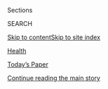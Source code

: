 <div id="app">

<div>

<div class="NYTAppHideMasthead css-zz1s19 e1suatyy0">

<div class="section css-ui9rw0 e1suatyy2">

<div class="css-11hrj97 er09x8g0">

<div class="css-6n7j50">

</div>

<span class="css-1dv1kvn">Sections</span>

<div class="css-10488qs">

<span class="css-1dv1kvn">SEARCH</span>

</div>

[Skip to content](#site-content)[Skip to site
index](#site-index)

</div>

<div id="masthead-section-label" class="css-1fnb9ct eaxe0e00">

[Health](https://www.nytimes3xbfgragh.onion/section/health)

</div>

<div class="css-10698na e1huz5gh0">

</div>

</div>

<div id="masthead-bar-one" class="section hasLinks css-15hmgas e1csuq9d3">

<div class="css-uqyvli e1csuq9d0">

</div>

<div class="css-1uqjmks e1csuq9d1">

</div>

<div class="css-9e9ivx">

[](https://myaccount.nytimes3xbfgragh.onion/auth/login?response_type=cookie&client_id=vi)

</div>

<div class="css-1bvtpon e1csuq9d2">

[Today’s Paper](https://www.nytimes3xbfgragh.onion/section/todayspaper)

</div>

</div>

</div>

</div>

<div data-aria-hidden="false">

<div id="site-content" data-role="main">

<div class="css-1ffjgkm">

</div>

<div id="top-wrapper" class="css-15p45cc eaca97t0" type="top">

<div id="top-slug" class="css-19x0jxb eaca97t1" hidden="">

Advertisement

</div>

[Continue reading the main
story](#after-top)

<div class="ad top-wrapper" style="text-align:center;height:100%;display:block;min-height:90px">

<div id="top" class="place-ad" data-position="top" data-size-key="top">

</div>

</div>

<div id="after-top">

</div>

</div>

<div id="collection-health" class="section css-15h4p1b e9abtgs0">

<div class="css-1j21atc e1svk9qx1">

<div class="css-fmiefx e1svk9qx2">

<div class="css-1hk7r2m eu54l5x0">

<div id="sponsor-wrapper" class="css-7a1pgi eaca97t0" type="sponsor" hidden="">

<div id="sponsor-slug" class="css-1l4mleb eaca97t1" hidden="">

Supported by

</div>

[Continue reading the main
story](#after-sponsor)

<div id="sponsor" class="ad sponsor-wrapper" style="text-align:left;height:100%;display:block">

</div>

<div id="after-sponsor">

</div>

</div>

</div>

</div>

<div class="css-nfcc9b e1svk9qx3">

<div class="css-vl9dhg e1svk9qx5">

<div class="css-1nrhkj6 e1svk9qx6">

# Health

<div class="follow-button-placeholder" data-collection-id="">

</div>

</div>

</div>

</div>

</div>

1.  [Health Policy](/section/health/policy)
2.  [Global Health](/column/global-health)
3.  [The New Old Age](/column/the-new-old-age)
4.  [Science](/section/science)
5.  [Well](/section/well/)
6.  [Coronavirus
Outbreak](/news-event/coronavirus)

<div class="css-4svvz1 ekkqrpp0">

<div id="collection-highlights-container" class="section css-18l1u7x e46isfb1">

<div class="template-1 css-gfgt40 ekkqrpp1">

## Highlights

1.  ![<span class="css-kvjpws e1oaj3zl2"><span class="css-1dv1kvn">Credit</span>Elizabeth
    Given/Alamy</span>](https://static01.graylady3jvrrxbe.onion/images/2020/09/10/science/10VIRUS-ILLINOIS1/10VIRUS-ILLINOIS1-jumbo.jpg)
    
    <div class="css-gjijuv">
    
    ## [A University Had a Great Coronavirus Plan, but Students Partied On](/2020/09/10/health/university-illinois-covid.html)
    
    An unexpected upswing in positive tests at the University of
    Illinois at Urbana-Champaign showed how even the most comprehensive
    approaches to limiting the virus’s spread can break
    down.
    
    <span class="css-me3p27"></span><span class="css-1dydysp e4e4i5l3"></span><span class="css-9voj2j">By
    <span class="css-1baulvz last-byline" itemprop="name">Kenneth
    Chang</span></span>
    
    </div>

2.  ![<span class="css-1nk1g0h e1oaj3zl2"><span class="css-1dv1kvn">Credit</span>New
    York Genome
    Center</span>](https://static01.graylady3jvrrxbe.onion/images/2020/09/11/science/11GENOME1/11GENOME1-videoLarge-v2.jpg)
    
    <div class="css-10wtrbd">
    
    ## [Cancer Projects to Diversify Genetic Research Receive New Grants](/2020/09/11/science/genetic-cancer-research-race.html)
    
    Because much cancer research and clinical trials have been based on
    white populations, efforts to explore the ways race and ethnicity
    influence disease are
    underway.
    
    <span class="css-me3p27"></span><span class="css-1dydysp e4e4i5l3"></span><span class="css-9voj2j">By
    <span class="css-1baulvz last-byline" itemprop="name">Emma
    Goldberg</span></span>
    
    </div>

3.  ![<span class="css-1nk1g0h e1oaj3zl2"><span class="css-1dv1kvn">Credit</span>Desiree
    Rios for The New York
    Times</span>](https://static01.graylady3jvrrxbe.onion/images/2020/09/15/science/11SCI-SPAN-MISINFO/11SCI-SPAN-MISINFO-videoLarge.jpg)
    
    <div class="css-10wtrbd">
    
    ### the new old age
    
    ## [Getting Wise to Fake News](/2020/09/11/health/misinformation-social-media-elderly.html)
    
    Older adults are particularly vulnerable to misinformation on social
    media. But resources have emerged to help them learn to discern true
    from
    false.
    
    <span class="css-me3p27"></span><span class="css-1dydysp e4e4i5l3"></span><span class="css-9voj2j">By
    <span class="css-1baulvz last-byline" itemprop="name">Paula
    Span</span></span>
    
    </div>

4.  ![<span class="css-1nk1g0h e1oaj3zl2"><span class="css-1dv1kvn">Credit</span>Siphiwe
    Sibeko/Reuters</span>](https://static01.graylady3jvrrxbe.onion/images/2020/09/09/science/09VIRUS-ASTRAZENECA/09VIRUS-ASTRAZENECA-videoLarge.jpg)
    
    <div class="css-10wtrbd">
    
    ## [Safety Review Underway of AstraZeneca’s Vaccine Trial](/2020/09/10/health/covid-astrazeneca-vaccine-trans.html)
    
    A participant in the company’s late-stage coronavirus vaccine trial
    reportedly developed severe neurological symptoms. Now experts must
    assess whether the vaccine was
    responsible.
    
    <span class="css-me3p27"></span><span class="css-1dydysp e4e4i5l3"></span><span class="css-9voj2j">By
    <span class="css-1baulvz last-byline" itemprop="name">Katherine J.
    Wu</span></span>
    
    </div>

</div>

<div class="css-1xdhyk6 e46isfb0">

<div class="css-zk12ih ef6si7p0">

1.  ![<span class="css-1hhnwbi e1oaj3zl2"><span class="css-1dv1kvn">Credit</span>Gabriela
    Bhaskar for The New York
    Times</span>](https://static01.graylady3jvrrxbe.onion/images/2020/09/09/science/09VAPING1/09VAPING1-videoLarge.jpg)
    
    <div class="css-10wtrbd">
    
    ## [E-Cigarette Use Falls Sharply Among Teenagers, C.D.C. Finds](/2020/09/09/health/vaping-use-drops-teenagers.html)
    
    The encouraging public health news was tempered by evidence that
    many high school users were taking advantage of a regulatory
    loophole to get access to flavored
    products.
    
    <span class="css-me3p27"></span><span class="css-1dydysp e4e4i5l3"></span><span class="css-9voj2j">By
    <span class="css-1baulvz last-byline" itemprop="name">Matt
    Richtel</span></span>
    
    </div>

2.  ![<span class="css-1hhnwbi e1oaj3zl2"><span class="css-1dv1kvn">Credit</span>Ross
    W. Paterson, Rachel L. Brown, et al./Brain, Oxford University
    Press</span>](https://static01.graylady3jvrrxbe.onion/images/2020/09/09/science/09VIRUS-BRAINS1/09VIRUS-BRAINS1-videoLarge.jpg)
    
    <div class="css-10wtrbd">
    
    ## [How the Coronavirus Attacks the Brain](/2020/09/09/health/coronavirus-brain.html)
    
    It’s not just the lungs — the pathogen may enter brain cells,
    causing symptoms like delirium and confusion, scientists
    reported.
    
    <span class="css-me3p27"></span><span class="css-1dydysp e4e4i5l3"></span><span class="css-9voj2j">By
    <span class="css-1baulvz last-byline" itemprop="name">Apoorva
    Mandavilli</span></span>
    
    </div>

3.  ![<span class="css-1hhnwbi e1oaj3zl2"><span class="css-1dv1kvn">Credit</span>David
    Ramos/Getty
    Images</span>](https://static01.graylady3jvrrxbe.onion/images/2020/09/08/science/04SCI-VIRUS-AGING1/04SCI-VIRUS-AGING1-videoLarge-v3.jpg)
    
    <div class="css-10wtrbd">
    
    ## [How the Aging Immune System Makes Older People Vulnerable to Covid-19](/2020/09/08/health/covid-aging-immune-system.html)
    
    As we age, the immune system begins to shift into a heightened state
    of alert, dialing up inflammation and running out of certain immune
    cells.
    
    <span class="css-me3p27"></span><span class="css-1dydysp e4e4i5l3"></span><span class="css-9voj2j">By
    <span class="css-1baulvz last-byline" itemprop="name">Veronique
    Greenwood</span></span>
    
    </div>

4.  ![<span class="css-1hhnwbi e1oaj3zl2"><span class="css-1dv1kvn">Credit</span>Sergio
    Flores for The New York
    Times</span>](https://static01.graylady3jvrrxbe.onion/images/2020/09/05/science/05VIRUS-MENTAL1/05VIRUS-MENTAL1-videoLarge.jpg)
    
    <div class="css-10wtrbd">
    
    ## [For Long-Haulers, Covid-19 Takes a Toll on Mind as Well as Body](/2020/09/07/health/coronavirus-mental-health-long-hauler.html)
    
    “It makes you depressed, anxious that it’s never going to go
    away.”
    
    <span class="css-me3p27"></span><span class="css-1dydysp e4e4i5l3"></span><span class="css-9voj2j">By
    <span class="css-1baulvz last-byline" itemprop="name">Emma
    Goldberg</span></span>
    
    </div>

5.  ![<span class="css-1hhnwbi e1oaj3zl2"><span class="css-1dv1kvn">Credit</span>Dibyangshu
    Sarkar/Agence France-Presse — Getty
    Images</span>](https://static01.graylady3jvrrxbe.onion/images/2020/09/04/science/00VIRUS-TESTING-FAST1/00VIRUS-TESTING-FAST1-videoLarge.jpg)
    
    <div class="css-10wtrbd">
    
    ## [Daily Coronavirus Testing at Home? Many Experts Are Skeptical](/2020/09/06/health/coronavirus-rapid-test.html)
    
    The buzzy idea is impractical, critics said. And there isn’t yet
    real-world data to show it will
    work.
    
    <span class="css-me3p27"></span><span class="css-1dydysp e4e4i5l3"></span><span class="css-9voj2j">By
    <span class="css-1baulvz last-byline" itemprop="name">Katherine J.
    Wu</span></span>
    
    </div>

</div>

</div>

</div>

<div id="mid1-wrapper" class="css-1mn4oms eaca97t0" type="rank">

<div id="mid1-slug" class="css-1tag3rd eaca97t1">

Advertisement

</div>

[Continue reading the main
story](#after-mid1)

<div id="mid1" class="ad mid1-wrapper" style="text-align:center;height:100%;display:block">

</div>

<div id="after-mid1">

</div>

</div>

<div class="section 5-band css-jhqenn ep7jkp60">

## [From Well](/section/well)

[More in From Well
    »](/section/well)

1.  ![<span class="css-1hhnwbi e1oaj3zl2"><span class="css-1dv1kvn">Credit</span>Getty
    Images</span>](https://static01.graylady3jvrrxbe.onion/images/2020/09/15/well/09physed/09physed-videoLarge.jpg)
    
    <div class="css-10wtrbd">
    
    ## [Exercise May Make It Easier to Bounce Back From Stress](/2020/09/09/well/move/Exercise-stress-resilience.html)
    
    Regular exercise helped lab mice remain psychologically resilient
    even when their lives seemed filled with
    threats.
    
    <span class="css-me3p27"></span><span class="css-1dydysp e4e4i5l3"></span><span class="css-9voj2j">By
    <span class="css-1baulvz last-byline" itemprop="name">Gretchen
    Reynolds</span></span>
    
    </div>

2.  ![<span class="css-1hhnwbi e1oaj3zl2"><span class="css-1dv1kvn">Credit</span>Gracia
    Lam</span>](https://static01.graylady3jvrrxbe.onion/images/2020/09/08/science/08BRODY-PRESCRIBINGCASCADE/08BRODY-PRESCRIBINGCASCADE-videoLarge.jpg)
    
    <div class="css-10wtrbd">
    
    ## [The Risks of the Prescribing Cascade](/2020/09/07/well/live/prescription-medication-drug-side-effects-cascade.html)
    
    The problem occurs when drug-induced side effects are viewed as a
    new ailment and treated with yet another drug that can cause still
    other side
    effects.
    
    <span class="css-me3p27"></span><span class="css-1dydysp e4e4i5l3"></span><span class="css-9voj2j">By
    <span class="css-1baulvz last-byline" itemprop="name">Jane E.
    Brody</span></span>
    
    </div>

3.  ![<span class="css-1hhnwbi e1oaj3zl2"><span class="css-1dv1kvn">Credit</span>Getty
    Images</span>](https://static01.graylady3jvrrxbe.onion/images/2020/09/15/well/well-teeth/well-teeth-videoLarge.jpg)
    
    <div class="css-10wtrbd">
    
    ## [A Dentist Sees More Cracked Teeth. What’s Going On?](/2020/09/08/well/live/dentists-tooth-teeth-cracks-fractures-coronavirus-stress-grinding.html)
    
    When I reopened my dental practice in early June, the tooth
    fractures started coming in: at least one a day, every single day
    that I’ve been in the
    office.
    
    <span class="css-me3p27"></span><span class="css-1dydysp e4e4i5l3"></span><span class="css-9voj2j">By
    <span class="css-1baulvz last-byline" itemprop="name">Tammy Chen,
    D.D.S.</span></span>
    
    </div>

4.  ![<span class="css-1hhnwbi e1oaj3zl2"><span class="css-1dv1kvn">Credit</span>Samuel
    Aranda for The New York
    Times</span>](https://static01.graylady3jvrrxbe.onion/images/2020/09/03/well/well-masks/merlin_176406882_56c3467c-daa0-4b73-973f-d01e54cb0516-videoLarge.jpg)
    
    <div class="css-10wtrbd">
    
    ## [If You See Someone Not Wearing a Mask, Do You Say Something?](/2020/09/10/well/live/mask-shaming.html)
    
    I considered whether to put on a mask at the party and, as a doctor,
    did so. People glanced at me hesitantly, noticing. I felt
    awkward.
    
    <span class="css-me3p27"></span><span class="css-1dydysp e4e4i5l3"></span><span class="css-9voj2j">By
    <span class="css-1baulvz last-byline" itemprop="name">Robert L.
    Klitzman,
    M.D.</span></span>
    
    </div>

5.  ![<span class="css-1hhnwbi e1oaj3zl2"><span class="css-1dv1kvn">Credit</span>Gracia
    Lam</span>](https://static01.graylady3jvrrxbe.onion/images/2020/09/08/science/08BRODY-PRESCRIBINGCASCADE/08BRODY-PRESCRIBINGCASCADE-videoLarge.jpg)
    
    <div class="css-10wtrbd">
    
    ## [Weekly Health Quiz: Coronavirus, Drugs and Dental Problems](/interactive/2020/09/11/well/live/11healthquiz-09112020.html)
    
    Test your knowledge of this week’s health
    news.
    
    <span class="css-me3p27"></span><span class="css-1dydysp e4e4i5l3"></span><span class="css-9voj2j">By
    <span class="css-1baulvz last-byline" itemprop="name">Toby
    Bilanow</span></span>
    
    </div>

</div>

<div class="section 5-band css-jhqenn ep7jkp60">

## [The Coronavirus Outbreak](/news-event/coronavirus)

[More in The Coronavirus Outbreak
    »](/news-event/coronavirus)

1.  ![<span class="css-1hhnwbi e1oaj3zl2"><span class="css-1dv1kvn">Credit</span>Hector
    Retamal/Agence France-Presse — Getty
    Images</span>](https://static01.graylady3jvrrxbe.onion/images/2020/09/12/world/12china-schools-1/12china-schools-1-videoLarge.jpg)
    
    <div class="css-10wtrbd">
    
    ## [How China Brought Nearly 200 Million Students Back to School](/2020/09/12/world/asia/china-schools-reopening.html)
    
    China says the reopening of classrooms proves that its top-down
    system is superior. To overwhelmed teachers and students stuck on
    campuses, its restrictions can feel like
    overkill.
    
    <span class="css-me3p27"></span><span class="css-1dydysp e4e4i5l3"></span><span class="css-9voj2j">By
    <span class="css-1baulvz last-byline" itemprop="name">Javier C.
    Hernández</span></span>
    
    </div>

2.  ![<span class="css-1hhnwbi e1oaj3zl2"><span class="css-1dv1kvn">Credit</span>Douglas
    P. Defelice/Getty
    Images</span>](https://static01.graylady3jvrrxbe.onion/images/2020/09/11/sports/11nba-house-1/11nba-house-1-videoLarge.jpg)
    
    <div class="css-10wtrbd">
    
    ## [Rockets’ Danuel House Leaves N.B.A. Bubble After Violation](/2020/09/11/sports/basketball/nba-houston-rockets-danuel-house.html)
    
    House was said to have had an unauthorized guest in his hotel room
    at Walt Disney World “over multiple hours” on Tuesday in violation
    of the league’s health
    protocols.
    
    <span class="css-me3p27"></span><span class="css-1dydysp e4e4i5l3"></span><span class="css-9voj2j">By
    <span class="css-1baulvz last-byline" itemprop="name">Scott
    Cacciola</span></span>
    
    </div>

3.  ![<span class="css-1hhnwbi e1oaj3zl2"><span class="css-1dv1kvn">Credit</span>Jim
    Wilson/The New York
    Times</span>](https://static01.graylady3jvrrxbe.onion/images/2020/09/11/business/11virus-benefits2/11virus-benefits2-videoLarge.jpg)
    
    <div class="css-10wtrbd">
    
    ## [A Lifeline to the Jobless Has Problems With Fraud, and With Math](/2020/09/11/business/economy/pandemic-unemployment-assistance-fraud.html)
    
    An emergency federal program faces growing issues with spurious
    claims, and the flood of applicants may have led to overcounting the
    unemployed.
    
    <span class="css-me3p27"></span><span class="css-1dydysp e4e4i5l3"></span><span class="css-9voj2j">By
    <span class="css-1baulvz" itemprop="name">Ben Casselman</span>,
    <span class="css-1baulvz" itemprop="name">Patricia Cohen</span>,
    <span class="css-1baulvz" itemprop="name">Conor Dougherty</span> and
    <span class="css-1baulvz last-byline" itemprop="name">Nelson D.
    Schwartz</span></span>
    
    </div>

4.  ![<span class="css-1hhnwbi e1oaj3zl2"><span class="css-1dv1kvn">Credit</span></span>](https://static01.graylady3jvrrxbe.onion/images/2020/07/20/multimedia/00bkhospital-group1/merlin_173450799_11081176-f96d-493a-9ca1-7fc3bff7e70a-videoLarge.jpg)
    
    <div class="css-10wtrbd">
    
    ## [‘Covid Will Not Win’: Meet the Force Powering Brooklyn Hospital](/2020/09/11/nyregion/coronavirus-brooklyn-hospital-workers.html)
    
    During the surge of Covid-19 cases this spring that filled Brooklyn
    Hospital with the critically ill and the dying, the staff went in
    day after day, trying to save as many lives as they could. Now they
    are bracing for a second
    wave.
    
    <span class="css-me3p27"></span>
    
    </div>

5.  ![<span class="css-1hhnwbi e1oaj3zl2"><span class="css-1dv1kvn">Credit</span>Reuters</span>](https://static01.graylady3jvrrxbe.onion/images/2020/09/11/world/11brazil-sub/merlin_176814774_1481b275-c15e-4293-bf57-e344afa1dd18-videoLarge.jpg)
    
    <div class="css-10wtrbd">
    
    ## [Protecting Brazil’s Uncontacted Tribes for 30 Years, Then Killed by an Arrow](/2020/09/11/world/americas/brazil-uncontacted-tribes.html)
    
    Rieli Franciscato, an expert on the Amazon’s isolated tribes, had
    been frantically trying to keep safe a group that had ventured out
    of the forest. He was mistakenly perceived as a
    threat.
    
    <span class="css-me3p27"></span><span class="css-1dydysp e4e4i5l3"></span><span class="css-9voj2j">By
    <span class="css-1baulvz" itemprop="name">Lis Moriconi</span> and
    <span class="css-1baulvz last-byline" itemprop="name">Ernesto
    Londoño</span></span>
    
    </div>

</div>

<div id="mid2-wrapper" class="css-1mn4oms eaca97t0" type="rank">

<div id="mid2-slug" class="css-1tag3rd eaca97t1">

Advertisement

</div>

[Continue reading the main
story](#after-mid2)

<div id="mid2" class="ad mid2-wrapper" style="text-align:center;height:100%;display:block">

</div>

<div id="after-mid2">

</div>

</div>

</div>

<div class="css-185go5a e1o5byef0">

<div class="css-15cbhtu">

  - [Latest](#stream-panel)
  - <span class="css-6n7j50">Search</span>
    <div class="control">
    <div class="label-container css-1dv1kvn">
    Search
    </div>
    <div class="css-wm4t3d">
    **<span id="clear-search-input" class="css-1dv1kvn">Clear this text
    input</span>
    </div>
    </div>
    <span class="css-1iovbfw"></span>

<div id="stream-panel" class="section css-8msx5b e1jz0cab1">

<div class="css-13mho3u">

1.  
    
    <div class="css-1cp3ece">
    
    <div class="css-1l4spti">
    
    [](/2020/09/11/books/shere-hite-dead.html)
    
    <div class="css-79elbk">
    
    ![](https://static01.graylady3jvrrxbe.onion/images/2020/09/12/obituaries/11Hite1/11Hite1-thumbWide.jpg?quality=75&auto=webp&disable=upscale)
    
    </div>
    
    ## Shere Hite, Who Challenged Myths of Female Sexuality, Dies at 77
    
    Her 1976 book, ‘The Hite Report,’ touched off ‘a revolution in the
    bedroom’ and has sold tens of millions of copies. But harsh
    criticism drove her to self-exile in Europe.
    
    <div class="css-1nqbnmb ea5icrr0">
    
    By <span class="css-1n7hynb">Katharine Q.
    Seelye</span>
    
    </div>
    
    </div>
    
    <div class="css-1lc2l26 e1xfvim33">
    
    </div>
    
    </div>

2.  
    
    <div class="css-1cp3ece">
    
    <div class="css-1l4spti">
    
    [](/2020/09/11/theater/fauci-theater-reopen.html)
    
    <div class="css-79elbk">
    
    ![](https://static01.graylady3jvrrxbe.onion/images/2020/09/11/arts/11fauci-theater-2/merlin_171727881_26017059-2588-46a5-a0d7-0d8dcbba3101-thumbWide.jpg?quality=75&auto=webp&disable=upscale)
    
    </div>
    
    ## Fauci Says It Could Be a Year Before Theater Without Masks Feels Normal
    
    Dr. Anthony Fauci said a vaccine would need to exist for nearly a
    year before people might feel comfortable returning to theaters
    unmasked, which he said would likely be mid- to late 2021.
    
    <div class="css-1nqbnmb ea5icrr0">
    
    By <span class="css-1n7hynb">Sarah
    Bahr</span>
    
    </div>
    
    </div>
    
    <div class="css-1lc2l26 e1xfvim33">
    
    </div>
    
    </div>

3.  
    
    <div class="css-1cp3ece">
    
    <div class="css-1l4spti">
    
    [](/2020/09/11/world/covid-19-coronavirus.html)
    
    <div class="css-79elbk">
    
    ![](https://static01.graylady3jvrrxbe.onion/images/2020/08/03/us/us-briefing-promo-image-print/us-briefing-promo-image-thumbWide.jpg?quality=75&auto=webp&disable=upscale)
    
    </div>
    
    ## Covid-19 Live Updates: Fauci Warns Return to Normalcy Could Be a Year Away
    
    China has been using its prospects for developing a vaccine as a
    diplomatic carrot. The pandemic has exacerbated the worldwide threat
    of hunger and
    malnutrition.
    
    <div class="css-1nqbnmb ea5icrr0">
    
    </div>
    
    </div>
    
    <div class="css-1lc2l26 e1xfvim33">
    
    </div>
    
    </div>

4.  
    
    <div class="css-1cp3ece">
    
    <div class="css-1l4spti">
    
    [](/2020/09/11/upshot/pandemic-decline-preventive-care.html)
    
    <div class="css-79elbk">
    
    ![](https://static01.graylady3jvrrxbe.onion/images/2020/09/12/upshot/11up-coronavirus-preventive-print/merlin_175900737_29e89f83-0020-4b05-9166-c1807b6f6d13-thumbWide.jpg?quality=75&auto=webp&disable=upscale)
    
    </div>
    
    ## Missed Vaccines, Skipped Colonoscopies: Preventive Care Plummets
    
    Nonurgent medical procedures have seemed worth postponing in a
    pandemic. This could pose long-term risks, health officials fear.
    
    <div class="css-1nqbnmb ea5icrr0">
    
    By <span class="css-1n7hynb">Sarah
    Kliff</span>
    
    </div>
    
    </div>
    
    <div class="css-1lc2l26 e1xfvim33">
    
    </div>
    
    </div>

5.  
    
    <div class="css-1cp3ece">
    
    <div class="css-1l4spti">
    
    [](/2020/09/11/well/family/father-daughter-family-connections.html)
    
    <div class="css-79elbk">
    
    ![](https://static01.graylady3jvrrxbe.onion/images/2020/09/11/well/11WELL-Ties-Father/Sci-WELL-Ties-Father-thumbWide.jpg?quality=75&auto=webp&disable=upscale)
    
    </div>
    
    ### <span class="css-m70j1g">Ties</span>
    
    ## How I Finally Got to Know My Father by Asking About His Past
    
    Well into adulthood, I felt that I could never make up for the
    father-time I’d missed as a child. But it turned out that I could.
    And I did.
    
    <div class="css-1nqbnmb ea5icrr0">
    
    By <span class="css-1n7hynb">Deborah
    Tannen</span>
    
    </div>
    
    </div>
    
    <div class="css-1lc2l26 e1xfvim33">
    
    </div>
    
    </div>

6.  
    
    <div class="css-1cp3ece">
    
    <div class="css-1l4spti">
    
    [](/2020/09/11/business/china-vaccine-diplomacy.html)
    
    <div class="css-79elbk">
    
    ![](https://static01.graylady3jvrrxbe.onion/images/2020/09/11/world/00vaccine-diplomacy-print/00vaccine-diplomacy-1-thumbWide.jpg?quality=75&auto=webp&disable=upscale)
    
    </div>
    
    ## From Asia to Africa, China Promotes Its Vaccines to Win Friends
    
    With pledges of a coronavirus vaccine, China is on a charm offensive
    to repair strained diplomatic ties and bolster engagement with other
    countries.
    
    <div class="css-1nqbnmb ea5icrr0">
    
    By <span class="css-1n7hynb">Sui-Lee
    Wee</span>
    
    </div>
    
    <div class="css-185051n">
    
    [阅读简体中文版](https://cn.nytimes3xbfgragh.onion/business/20200911/china-vaccine-diplomacy/ "Read in Simplified Chinese")[閱讀繁體中文版](https://cn.nytimes3xbfgragh.onion/business/20200911/china-vaccine-diplomacy/zh-hant/ "Read in Traditional Chinese")
    
    </div>
    
    </div>
    
    <div class="css-1lc2l26 e1xfvim33">
    
    </div>
    
    </div>

7.  
    
    <div class="css-1cp3ece">
    
    <div class="css-1l4spti">
    
    [](/2020/09/10/well/family/family-estrangement.html)
    
    <div class="css-79elbk">
    
    ![](https://static01.graylady3jvrrxbe.onion/images/2020/09/09/well/00well-pillemer2/00well-pillemer2-thumbWide.jpg?quality=75&auto=webp&disable=upscale)
    
    </div>
    
    ## The Causes of Estrangement, and How Families Heal
    
    For those who reconcile with estranged relatives, the key is
    “letting go of the attempt to have the other person see the past
    as they saw it,” the author of a new book says.
    
    <div class="css-1nqbnmb ea5icrr0">
    
    By <span class="css-1n7hynb">Paula
    Span</span>
    
    </div>
    
    </div>
    
    <div class="css-1lc2l26 e1xfvim33">
    
    </div>
    
    </div>

8.  
    
    <div class="css-1cp3ece">
    
    <div class="css-1l4spti">
    
    [](/2020/09/10/world/covid-19-coronavirus.html)
    
    <div class="css-79elbk">
    
    ![](https://static01.graylady3jvrrxbe.onion/images/2020/08/03/us/us-briefing-promo-image-print/us-briefing-promo-image-thumbWide.jpg?quality=75&auto=webp&disable=upscale)
    
    </div>
    
    ## Coronavirus Can Be Deadly for Young Adults, Too, Study Finds
    
    India set another record for new infections, adding more than
    96,000. The Senate did not approve a Republican proposal for more
    virus
    aid.
    
    <div class="css-1nqbnmb ea5icrr0">
    
    </div>
    
    </div>
    
    <div class="css-1lc2l26 e1xfvim33">
    
    </div>
    
    </div>

9.  
    
    <div class="css-1cp3ece">
    
    <div class="css-1l4spti">
    
    [](/interactive/2020/09/10/magazine/amputation-implanted-prosthetic-limb-osseointegration.html)
    
    <div class="css-79elbk">
    
    ![](https://static01.graylady3jvrrxbe.onion/images/2020/09/10/magazine/10mag-amputee-promoimaage/10mag-amputee-promoimaage-thumbWide.png?quality=75&auto=webp&disable=upscale)
    
    </div>
    
    ### <span class="css-m70j1g">At War</span>
    
    ## I Got Blown Up in Iraq. Years Later, Amputating My Leg Set Me Free.
    
    Injuries to my leg and head left me barely able to walk without
    further hurting myself. It took a drastic decision to get my life
    back.
    
    <div class="css-1nqbnmb ea5icrr0">
    
    By <span class="css-1n7hynb">Elana
    Duffy</span>
    
    </div>
    
    </div>
    
    <div class="css-1lc2l26 e1xfvim33">
    
    </div>
    
    </div>

10. 
    
    <div class="css-1cp3ece">
    
    <div class="css-1l4spti">
    
    [](/2020/09/09/realestate/home-health-technology.html)
    
    <div class="css-79elbk">
    
    ![](https://static01.graylady3jvrrxbe.onion/images/2020/09/03/realestate/00healthyhomes5/00healthyhomes5-thumbWide-v3.jpg?quality=75&auto=webp&disable=upscale)
    
    </div>
    
    ### <span class="css-m70j1g">SHELTERING</span>
    
    ## Meet the New Caregiver: Your Home
    
    New technology is allowing homeowners who can afford it to outfit
    their bedrooms, kitchens and bathrooms with tools to monitor their
    health.
    
    <div class="css-1nqbnmb ea5icrr0">
    
    By <span class="css-1n7hynb">Debra Kamin</span>
    
    </div>
    
    </div>
    
    <div class="css-1lc2l26 e1xfvim33">
    
    </div>
    
    </div>

<div class="css-13mho3u">

<div class="css-1t62hi8">

<div class="css-1stvaey">

Show
More

<div>

<div style="border:0;clip:rect(0 0 0 0);height:1px;margin:-1px;overflow:hidden;white-space:nowrap;padding:0;width:1px;position:absolute" data-role="log" data-aria-live="assertive">

</div>

<div style="border:0;clip:rect(0 0 0 0);height:1px;margin:-1px;overflow:hidden;white-space:nowrap;padding:0;width:1px;position:absolute" data-role="log" data-aria-live="assertive">

</div>

<div style="border:0;clip:rect(0 0 0 0);height:1px;margin:-1px;overflow:hidden;white-space:nowrap;padding:0;width:1px;position:absolute" data-role="log" data-aria-live="polite">

</div>

<div style="border:0;clip:rect(0 0 0 0);height:1px;margin:-1px;overflow:hidden;white-space:nowrap;padding:0;width:1px;position:absolute" data-role="log" data-aria-live="polite">

</div>

</div>

</div>

</div>

</div>

</div>

<div class="css-g6hk37 supplemental">

<div id="mid3-wrapper" class="css-10wkyv7 eaca97t0" type="lede">

<div id="mid3-slug" class="css-1tag3rd eaca97t1">

Advertisement

</div>

[Continue reading the main
story](#after-mid3)

<div id="mid3" class="ad mid3-wrapper" style="text-align:center;height:100%;display:block;min-height:250px">

</div>

<div id="after-mid3">

</div>

</div>

## Follow Us

<div class="module-body">

  - [**<span data-aria-hidden="true">@nythealth</span><span class="css-1dv1kvn">twitter
    page for
    @nythealth</span>](https://twitter.com/nythealth)
  - [**<span data-aria-hidden="true">NYTimesScience</span><span class="css-1dv1kvn">facebook
    page for
    NYTimesScience</span>](https://www.facebookcorewwwi.onion/NYTimesScience)
  - [**<span data-aria-hidden="true">WellNYT</span><span class="css-1dv1kvn">facebook
    page for
    WellNYT</span>](https://www.facebookcorewwwi.onion/WellNYT)
  - [**<span data-aria-hidden="true">@nytimeswell</span><span class="css-1dv1kvn">twitter
    page for @nytimeswell</span>](https://twitter.com/nytimeswell)

</div>

<div id="mktg-wrapper" class="css-oxle51 eaca97t0" type="mktg">

<div id="mktg-slug" class="css-1tag3rd eaca97t1">

Advertisement

</div>

[Continue reading the main
story](#after-mktg)

<div id="mktg" class="ad mktg-wrapper" style="text-align:center;height:100%;display:block">

</div>

<div id="after-mktg">

</div>

</div>

</div>

</div>

</div>

</div>

</div>

</div>

## Site Index

<div>

</div>

## Site Information Navigation

  - [© <span>2020</span> <span>The New York Times
    Company</span>](https://help.nytimes3xbfgragh.onion/hc/en-us/articles/115014792127-Copyright-notice)

<!-- end list -->

  - [NYTCo](https://www.nytco.com/)
  - [Contact
    Us](https://help.nytimes3xbfgragh.onion/hc/en-us/articles/115015385887-Contact-Us)
  - [Work with us](https://www.nytco.com/careers/)
  - [Advertise](https://nytmediakit.com/)
  - [T Brand Studio](http://www.tbrandstudio.com/)
  - [Your Ad
    Choices](https://www.nytimes3xbfgragh.onion/privacy/cookie-policy#how-do-i-manage-trackers)
  - [Privacy](https://www.nytimes3xbfgragh.onion/privacy)
  - [Terms of
    Service](https://help.nytimes3xbfgragh.onion/hc/en-us/articles/115014893428-Terms-of-service)
  - [Terms of
    Sale](https://help.nytimes3xbfgragh.onion/hc/en-us/articles/115014893968-Terms-of-sale)
  - [Site
    Map](https://spiderbites.nytimes3xbfgragh.onion)
  - [Help](https://help.nytimes3xbfgragh.onion/hc/en-us)
  - [Subscriptions](https://www.nytimes3xbfgragh.onion/subscription?campaignId=37WXW)

</div>

</div>
